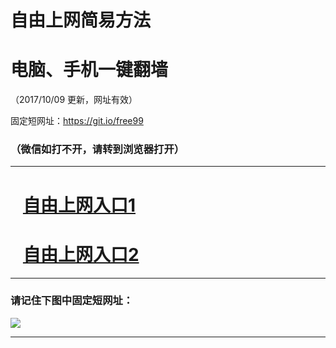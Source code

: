﻿# 自由上网简易方法

# 电脑、手机一键翻墙

（2017/10/09 更新，网址有效）

固定短网址：https://git.io/free99

### （微信如打不开，请转到浏览器打开）


***





# &nbsp;&nbsp; <a href="http://ft2042025722.fwq-tz-1001.info/fwqtz01.html?t=10090012671 " target="_blank">自由上网入口1</a>
# &nbsp;&nbsp; <a href="http://ft1536816736.fwq-tz-1002.info/fwqtz02.html?t=100900118033 " target="_blank">自由上网入口2</a>
***

### 请记住下图中固定短网址：

<img src="https://s3-us-west-2.amazonaws.com/fwq-1001/yjfq-20170905okok.png" /> 


***

